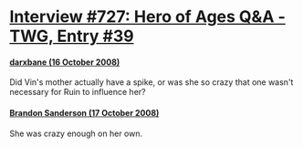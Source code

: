 # [Interview #727: Hero of Ages Q&A - TWG, Entry #39](https://www.theoryland.com/intvmain.php?i=727#39)

#### [darxbane (16 October 2008)](http://twg.17thshard.com/index.php?topic=6655.msg129171#msg129171)

Did Vin's mother actually have a spike, or was she so crazy that one wasn't necessary for Ruin to influence her?

#### [Brandon Sanderson (17 October 2008)](http://twg.17thshard.com/index.php?topic=6655.msg129238#msg129238)

She was crazy enough on her own.

